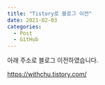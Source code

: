 ```yaml
---
title: "Tistory로 블로그 이전"
date: 2021-02-03
categories:
  - Post
  - GitHub
---
```




아래 주소로 블로그 이전하였습니다.

https://withchu.tistory.com/









